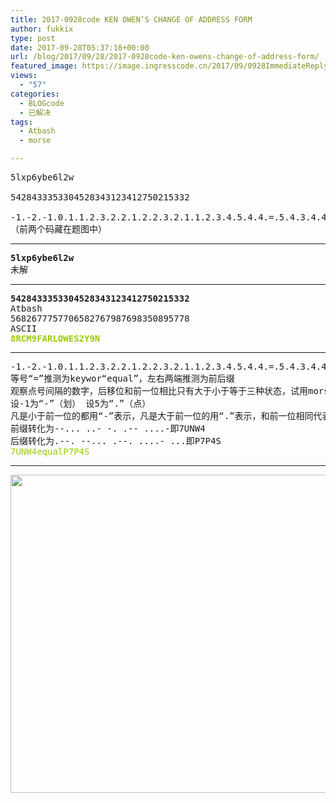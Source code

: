 ```yaml
---
title: 2017-0928code KEN OWEN’S CHANGE OF ADDRESS FORM
author: fukkix
type: post
date: 2017-09-28T05:37:18+00:00
url: /blog/2017/09/28/2017-0928code-ken-owens-change-of-address-form/
featured_image: https://image.ingresscode.cn/2017/09/0928ImmediateReply.jpg?x-oss-process=image/resize,m_fill,w_700,h_220
views:
  - "57"
categories:
  - BLOGcode
  - 已解决
tags:
  - Atbash
  - morse

---
```

<pre>5lxp6ybe6l2w

5428433353304528343123412750215332

-1.-2.-1.0.1.1.2.3.2.2.1.2.2.3.2.1.1.2.3.4.5.4.4.=.5.4.3.4.4.3.2.3.4.5.5.6.5.4.5.5.4.3.2.1.2.2.1.0.-1
（前两个码藏在题图中）<!--more--></pre>

* * *

<pre><strong>5lxp6ybe6l2w</strong>
未解</pre>

* * *

<pre><strong>5428433353304528343123412750215332</strong>
Atbash
5682677757706582767987698350895778
ASCII
<span style="color: #99cc00;"><strong>8RCM9FARLOWES2Y9N</strong></span></pre>

* * *

<pre>-1.-2.-1.0.1.1.2.3.2.2.1.2.2.3.2.1.1.2.3.4.5.4.4.=.5.4.3.4.4.3.2.3.4.5.5.6.5.4.5.5.4.3.2.1.2.2.1.0.-1
等号“=”推测为keywor“equal”，左右两端推测为前后缀
观察点号间隔的数字，后移位和前一位相比只有大于小于等于三种状态，试用morse表示
设-1为“-”（划） 设5为“.”（点）
凡是小于前一位的都用“-”表示，凡是大于前一位的用“.”表示，和前一位相同代表空格
前缀转化为--... ..- -. .-- ....-即7UNW4
后缀转化为.--. --... .--. ....- ...即P7P4S
<span style="color: #99cc00;">7UNW4equalP7P4S</span></pre>

* * *

<pre><a href="https://image.ingresscode.cn/2017/09/0928ImmediateReply.jpg"><img class="alignnone size-large wp-image-1015" src="https://image.ingresscode.cn/2017/09/0928ImmediateReply.jpg?x-oss-process=image/resize,m_fill,w_1024,h_509" alt="" width="1024" height="509" srcset="https://image.ingresscode.cn/2017/09/0928ImmediateReply.jpg 1800w, https://image.ingresscode.cn/2017/09/0928ImmediateReply.jpg?x-oss-process=image/resize,m_fill,w_300,h_149 300w, https://image.ingresscode.cn/2017/09/0928ImmediateReply.jpg?x-oss-process=image/resize,m_fill,w_768,h_381 768w, https://image.ingresscode.cn/2017/09/0928ImmediateReply.jpg?x-oss-process=image/resize,m_fill,w_1024,h_509 1024w" sizes="(max-width: 1024px) 100vw, 1024px" /></a></pre>
